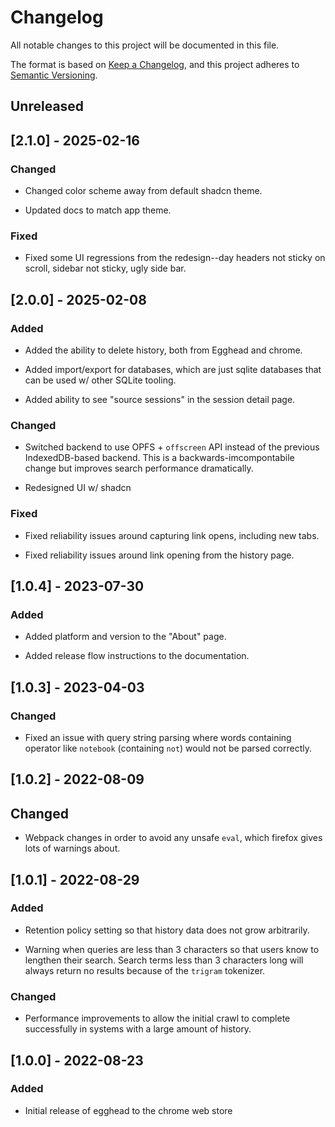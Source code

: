 # Changelog
All notable changes to this project will be documented in this file.

The format is based on [Keep a Changelog](https://keepachangelog.com/en/1.0.0/),
and this project adheres to [Semantic Versioning](https://semver.org/spec/v2.0.0.html).

## Unreleased

## [2.1.0] - 2025-02-16

### Changed

- Changed color scheme away from default shadcn theme.

- Updated docs to match app theme.

### Fixed

- Fixed some UI regressions from the redesign--day headers not sticky on scroll, sidebar not sticky, ugly side bar.

## [2.0.0] - 2025-02-08

### Added

- Added the ability to delete history, both from Egghead and chrome.

- Added import/export for databases, which are just sqlite databases that can be used w/ other SQLite tooling.

- Added ability to see "source sessions" in the session detail page.

### Changed

- Switched backend to use OPFS + `offscreen` API instead of the previous IndexedDB-based backend. This is a backwards-imcompontabile change but improves search performance dramatically.

- Redesigned UI w/ shadcn

### Fixed

- Fixed reliability issues around capturing link opens, including new tabs.

- Fixed reliability issues around link opening from the history page.

## [1.0.4] - 2023-07-30

### Added

- Added platform and version to the "About" page.

- Added release flow instructions to the documentation.

## [1.0.3] - 2023-04-03

### Changed

- Fixed an issue with query string parsing where words containing operator like `notebook` (containing `not`) would not be parsed correctly.

## [1.0.2] - 2022-08-09

## Changed

- Webpack changes in order to avoid any unsafe `eval`, which firefox gives lots of warnings about.

## [1.0.1] - 2022-08-29

### Added

- Retention policy setting so that history data does not grow arbitrarily.

- Warning when queries are less than 3 characters so that users know to lengthen their search. Search terms less than 3 characters long will always return no results because of the `trigram` tokenizer.

### Changed

- Performance improvements to allow the initial crawl to complete successfully in systems with a large amount of history.

## [1.0.0] - 2022-08-23

### Added

- Initial release of egghead to the chrome web store
